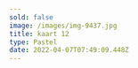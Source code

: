 ```yaml
---
sold: false
image: /images/img-9437.jpg
title: kaart 12
type: Pastel
date: 2022-04-07T07:49:09.448Z
---
```

